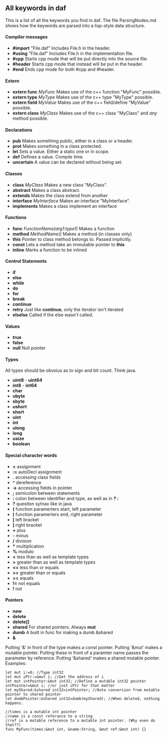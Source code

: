 ## All keywords in daf
This is a list of all the keywords you find in daf. The file ParsingNodes.md shows how the keywords are parsed into a lisp-style data structure.  
  
#### Compiler messages
* **#import** "File.daf"	Includes File.h in the header.
* **#using** "File.daf"		Includes File.h in the implementation file.
* **#cpp**		 						Starts cpp mode that will be put directly into the source file.
* **#header**	Starts cpp mode that instead will be put in the header.
* **#end**								Ends cpp mode for both #cpp and #header.

#### Extern
* **extern func** *MyFunc* Makes use of the c++ function "MyFunc" possible.
* **extern type** *MyType*	Makes use of the c++ type "MyType" possible.
* **extern field** *MyValue*	Makes use of the c++ field/define "MyValue" possible.
* **extern class** *MyClass*	Makes use of the c++ class "MyClass" and *any* method possible.

#### Declarations
* **pub**	Makes something public, either in a class or a header.
* **prot**	Makes something in a class protected.
* **let**	Sets a value. Either a static one or in scope.
* **def**	Defines a value. Compile time.
* **uncertain**	A value can be declared without being set.

#### Classes
* **class** *MyClass*	Makes a new class "MyClass".
* **abstract**	Makes a class abstract.
* **extends**	Makes the class extend from another
* **interface** *MyInterface*	Makes an interface "MyInterface".
* **implements**	Makes a class implement an interface

#### Functions
* **func** *FunctionName(arg1:type1)*	Makes a function
* **method** *MethodName()*	Makes a method (in classes only)
* **this**	Pointer to class method belongs to. Passed implicitly.
* **const**	Lets a method take an immutable pointer to **this**
* **inline** Marks a function to be inlined

#### Control Statements
* **if**
* **else**
* **while**
* **do**
* **for**
* **break**
* **continue**
* **retry**	Just like **continue**, only the iterator isn't iterated
* **elselse**	Called if the else wasn't called.

#### Values
* **true**
* **false**
* **null**	Null pointer

#### Types
All types should be obvoius as to sign and bit count. Think java.

* **uint8** - **uint64**
* **int8**  - **int64**
* **char**
* **ubyte**
* **sbyte**
* **ushort**
* **short**
* **uint**
* **int**
* **ulong**
* **long**
* **usize**
* **boolean**

#### Special character words
* **=** assignment
* **:=** autoDecl assignment
* **.** accessing class fields
* **^** dereference
* **->** accessing fields in pointer
* **;** semicolon between statements
* **:** colon between identifier and type, as well as in **? :**
* **?** quesiton sytnax like in java
* **(** function paramerters start, left parameter
* **)** function paramerters end, right parameter
* **[** left bracket
* **]** right bracket
* **+** plus
* **-** minus
* **/** division
* **\*** multiplication
* **%** modulo
* **<** less than as well as template types
* **>** greater than as well as template types
* **<=** less than or equals
* **>=** greater than or equals
* **==** equals
* **!=** not equals
* **!** not

#### Pointers
* **new**
* **delete**
* **delete[]**
* **shared** For shared pointers. Always **mut**
* **dumb** A built in func for making a dumb &shared
* **&**

Putting '&' in front of the type makes a const pointer.
Putting '&mut' makes a mutable pointer.
Putting these in front of a paramter name passes the parameter by reference.
Putting '&shared' makes a shared mutable pointer.
Examples:
```
let mut i:=0; //Type int32
let mut iPtr:=&mut i; //Get the address of i
let mut intPointer:&mut int32; //Define a mutable int32 pointer
intPointer=&mut i; //or just iPtr for that matter
let myShared:&shared int32=intPointer; //Auto conversion from mutable pointer to shared pointer
let dumbPointer:&shared int32=dumb(myShared); //When deleted, nothing happens.

//times is a mutable int pointer
//name is a const referance to a string
//ref is a mutable reference to a mutable int pointer. (Why even do that??)
func MyFunc(times:&mut int, &name:String, &mut ref:&mut int) {}
```

